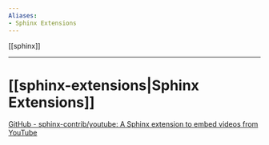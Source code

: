 ```yaml
---
Aliases:
- Sphinx Extensions
---
```


[[sphinx]]

---
# [[sphinx-extensions|Sphinx Extensions]]

[GitHub - sphinx-contrib/youtube: A Sphinx extension to embed videos from YouTube](https://github.com/sphinx-contrib/youtube)

